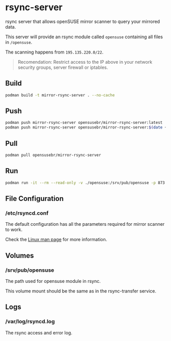 # rsync-server

rsync server that allows openSUSE mirror scanner to query your mirrored data.

This server will provide an rsync module called `opensuse` containing all files in `/opensuse`.

The scanning happens from `195.135.220.0/22`.

> Recomendation: Restrict access to the IP above in your network security groups, server firewall or iptables.

## Build

```bash
podman build -t mirror-rsync-server . --no-cache
```

## Push

```bash
podman push mirror-rsync-server opensusebr/mirror-rsync-server:latest
podman push mirror-rsync-server opensusebr/mirror-rsync-server:$(date +"%Y%m%d")
```

## Pull

```bash
podman pull opensusebr/mirror-rsync-server
```

## Run

```bash
podman run -it --rm --read-only -v ./opensuse:/srv/pub/opensuse -p 873:873 opensusebr/mirror-rsync-server
```

## File Configuration

### /etc/rsyncd.conf

The default configuration has all the parameters required for mirror scanner to work.

Check the [Linux man page](https://linux.die.net/man/5/rsyncd.conf) for more information.

## Volumes

### /srv/pub/opensuse

The path used for opensuse module in rsync.

This volume mount should be the same as in the rsync-transfer service.

## Logs

### /var/log/rsyncd.log

The rsync access and error log.
